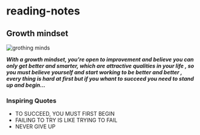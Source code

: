 # reading-notes
## Growth mindset
![grothing minds](https://theartofliving.com/wp-content/uploads/2018/07/growth-mindset-quotes-audrey-hepburn.jpg)


***With a growth mindset, you're open to improvement and believe you can only get better and smarter, which are attractive qualities in your life , so you must believe yourself and start working to be better and better  , every thing is hard at first but if you whant to succeed  you need to stand up and begin...***

### Inspiring Quotes

* TO SUCCEED, YOU MUST FIRST BEGIN
* FAILING TO TRY IS LIKE TRYING TO FAIL
*  NEVER GIVE UP 
